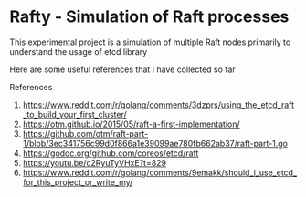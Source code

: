 # Rafty - Simulation of Raft processes 

This experimental project is a simulation of multiple Raft nodes primarily to understand the usage of etcd library

Here are some useful references that I have collected so far

References
1) https://www.reddit.com/r/golang/comments/3dzprs/using_the_etcd_raft_to_build_your_first_cluster/
2) https://otm.github.io/2015/05/raft-a-first-implementation/
3) https://github.com/otm/raft-part-1/blob/3ec341756c99d0f866a1e39099ae780fb662ab37/raft-part-1.go
4) https://godoc.org/github.com/coreos/etcd/raft
5) https://youtu.be/c2RyuTyVHxE?t=829
6) https://www.reddit.com/r/golang/comments/9emakk/should_i_use_etcd_for_this_project_or_write_my/
